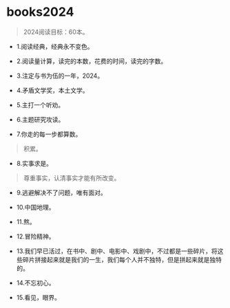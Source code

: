 # books2024

>2024阅读目标：60本。

- 1.阅读经典，经典永不变色。

- 2.阅读量计算，读完的本数，花费的时间，读完的字数。

- 3.注定与书为伍的一年，2024。

- 4.矛盾文学奖，本土文学。

- 5.主打一个听劝。

- 6.主题研究攻读。

- 7.你走的每一步都算数。

>积累。

- 8.实事求是。

>尊重事实，认清事实才能有所改变。

- 9.逃避解决不了问题，唯有面对。

- 10.中国地理。

- 11.熬。

- 12.冒险精神。

- 13.我们早已活过，在书中、剧中、电影中、戏剧中，不过都是一些碎片，将这些碎片拼接起来就是我们的一生，我们每个人并不独特，但是拼起来就是独特的。

- 14.不忘初心。

- 15.看见，眼界。
